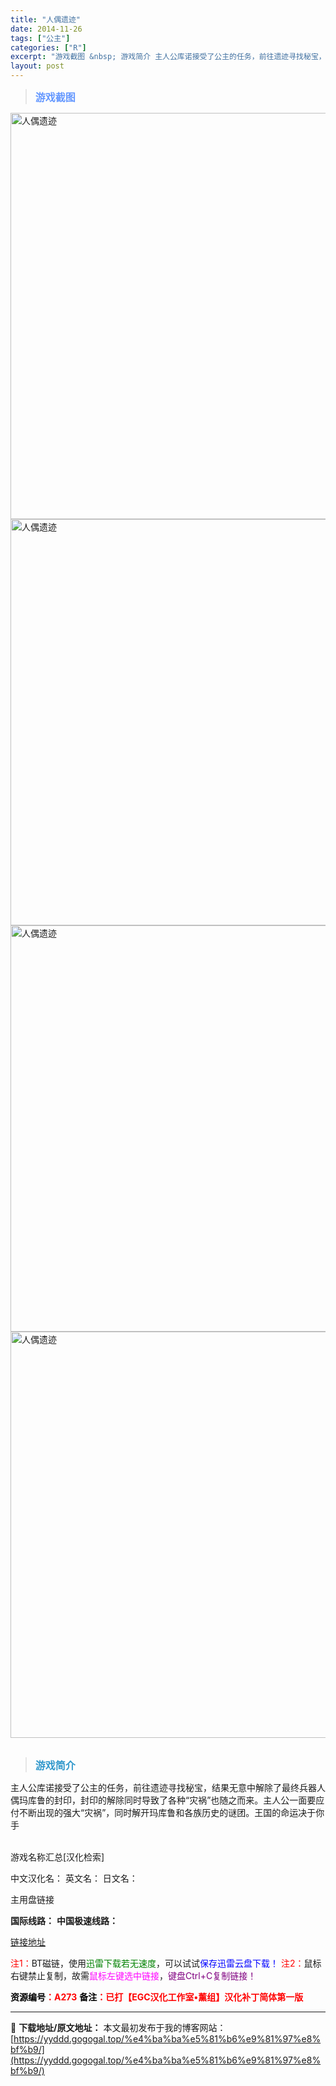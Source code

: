 ```yaml
---
title: "人偶遗迹"
date: 2014-11-26
tags: ["公主"]
categories: ["R"]
excerpt: "游戏截图 &nbsp; 游戏简介 主人公库诺接受了公主的任务，前往遗迹寻找秘宝，结果无意中解除了最终兵器人偶玛库鲁的封印，封印的解除同时导致了各种“灾祸”也随之而来。主人公一面要应付不断出现的强大“灾祸”，同时解开玛库鲁和各族历史的谜团。王国的命运决于你手 &nbsp; 游戏名称汇总[汉化检索] 中&hellip;"
layout: post
---
```


<div>
<blockquote><b><span style="font-size: 12pt; color: #6699ff;">游戏截图</span></b></blockquote>
<div><img title="点击放大" src="https://yyddd.gogogal.top/wp-content/uploads/2025/04/20250430_6811f2f5ed469.webp" alt="人偶遗迹" width="650" /></div>
<div><img title="点击放大" src="https://cdn.ttloli.com/pic/005ODKsIgy1fi92jmrr5aj30mo0iawiz.webp" alt="人偶遗迹" width="650" /></div>
<div><img title="点击放大" src="https://yyddd.gogogal.top/wp-content/uploads/2025/04/20250430_6811f2fcead62.webp" alt="人偶遗迹" width="650" /></div>
<div><img title="点击放大" src="https://yyddd.gogogal.top/wp-content/uploads/2025/04/20250430_6811f2fe3dece.webp" alt="人偶遗迹" width="650" /></div>
&nbsp;
<blockquote><b><span style="font-size: 12pt; color: #3399cc;">游戏简介</span></b></blockquote>
<div>主人公库诺接受了公主的任务，前往遗迹寻找秘宝，结果无意中解除了最终兵器人偶玛库鲁的封印，封印的解除同时导致了各种“灾祸”也随之而来。主人公一面要应付不断出现的强大“灾祸”，同时解开玛库鲁和各族历史的谜团。王国的命运决于你手</div>
&nbsp;

游戏名称汇总[汉化检索]

中文汉化名：
英文名：
日文名：
</div>
<div class="panel panel-primary">
<div class="panel-heading">主用盘链接</div>
<div class="panel-body">

<b>国际线路：</b>
<b>中国极速线路：</b>

<!--wechatfans start-->

<a href="https://pan.xunlei.com/s/VOSEFpQ7-0gcywyo6HgM0eFWA1?pwd=aydm#">链接地址</a>

<!--wechatfans end-->
<span style="color: #ff0000;">注1：</span>BT磁链，使用<span style="color: #008000;">迅雷下载若无速度</span>，可以试试<span style="color: #0000ff;">保存迅雷云盘下载！</span>
<span style="color: #ff0000;">注2：</span>鼠标右键禁止复制，故需<span style="color: #ff00ff;">鼠标左键选中链接</span>，<span style="color: #800080;">键盘Ctrl+C复制链接！</span>

</div>
<div class="panel-footer"><span style="color: #ff0000;"><b><span style="color: #000000;">资源编号</span>：A273</b></span>
<span style="color: #ff0000;"><b><span style="color: #000000;">备注</span>：已打【EGC汉化工作室•薰组】汉化补丁简体第一版</b></span></div>
</div>

---
📖 **下载地址/原文地址：** 本文最初发布于我的博客网站：[https://yyddd.gogogal.top/%e4%ba%ba%e5%81%b6%e9%81%97%e8%bf%b9/](https://yyddd.gogogal.top/%e4%ba%ba%e5%81%b6%e9%81%97%e8%bf%b9/)

